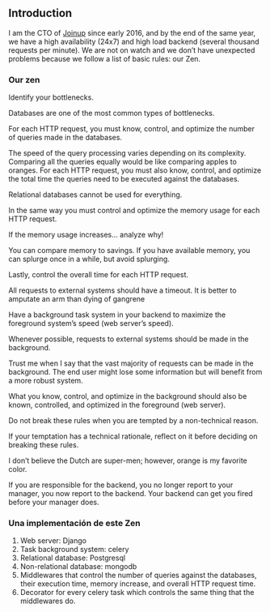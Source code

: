 ## Introduction

I am the CTO of [Joinup](https://joinup.es/) since early 2016, and by the end of the same year, we have a high availability (24x7) and high load backend (several thousand requests per minute). We are not on watch and we don’t have unexpected problems because we follow a list of basic rules: our Zen.

### Our zen

Identify your bottlenecks.

Databases are one of the most common types of bottlenecks.

For each HTTP request, you must know, control, and optimize the number of queries made in the databases.

The speed of the query processing varies depending on its complexity. Comparing all the queries equally would be like comparing apples to oranges.  For each HTTP request, you must also know, control, and optimize the total time the queries need to be executed against the databases. 

Relational databases cannot be used for everything.

In the same way you must control and optimize the memory usage for each HTTP request. 

If the memory usage increases… analyze why!

You can compare memory to savings. If you have available memory, you can splurge once in a while, but avoid splurging. 

Lastly, control the overall time for each HTTP request. 

All requests to external systems should have a timeout. It is better to amputate an arm than dying of gangrene 

Have a background task system in your backend to maximize the foreground system’s speed (web server’s speed).  

Whenever possible, requests to external systems should be made in the background.  

Trust me when I say that the vast majority of requests can be made in the background. The end user might lose some information but will benefit from a more robust system.

What you know, control, and optimize in the background should also be known, controlled, and optimized in the foreground (web server).

Do not break these rules when you are tempted by a non-technical reason.

If your temptation has a technical rationale, reflect on it before deciding on breaking these rules. 

I don’t believe the Dutch are super-men; however, orange is my favorite color.

If you are responsible for the backend, you no longer report to your manager, you now report to the backend. Your backend can get you fired before your manager does. 


### Una implementación de este Zen

1. Web server: Django
1. Task background system: celery
1. Relational database: Postgresql
1. Non-relational database: mongodb
1. Middlewares that control the number of queries against the databases, their execution time, memory increase, and overall HTTP request time.
1. Decorator for every celery task which controls the same thing that the middlewares do.
